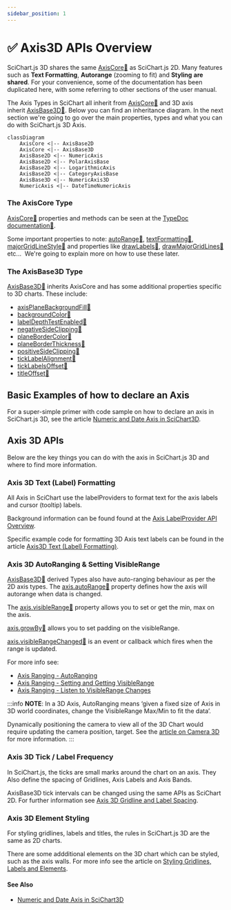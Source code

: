 ```yaml
---
sidebar_position: 1
---
```


# ✅ Axis3D APIs Overview

SciChart.js 3D shares the same [AxisCore:blue_book:](https://www.scichart.com/documentation/js/current/typedoc/classes/axiscore.html) as SciChart.js 2D. Many features such as **Text Formatting**, **Autorange** (zooming to fit) and **Styling** **are** **shared**. For your convenience, some of the documentation has been duplicated here, with some referring to other sections of the user manual.

The Axis Types in SciChart all inherit from [AxisCore:blue_book:](https://www.scichart.com/documentation/js/current/typedoc/classes/axiscore.html) and 3D axis inherit [AxisBase3D:blue_book:](https://www.scichart.com/documentation/js/current/typedoc/classes/axisbase3d.html). Below you can find an inheritance diagram. In the next section we're going to go over the main properties, types and what you can do with SciChart.js 3D Axis.

```mermaid
classDiagram
    AxisCore <|-- AxisBase2D
    AxisCore <|-- AxisBase3D
    AxisBase2D <|-- NumericAxis
    AxisBase2D <|-- PolarAxisBase
    AxisBase2D <|-- LogarithmicAxis
    AxisBase2D <|-- CategoryAxisBase
    AxisBase3D <|-- NumericAxis3D
    NumericAxis <|-- DateTimeNumericAxis
```

### The AxisCore Type

[AxisCore:blue_book:](https://www.scichart.com/documentation/js/current/typedoc/classes/axiscore.html) properties and methods can be seen at the [TypeDoc documentation:blue_book:](https://www.scichart.com/documentation/js/current/typedoc/classes/axiscore.html). 

Some important properties to note: [autoRange:blue_book:](https://www.scichart.com/documentation/js/current/typedoc/classes/axiscore.html#autorange), [textFormatting:blue_book:](https://www.scichart.com/documentation/js/current/typedoc/classes/axiscore.html#textformatting), [majorGridLineStyle:blue_book:](https://www.scichart.com/documentation/js/current/typedoc/classes/axiscore.html#majorgridlinestyle) and properties like [drawLabels:blue_book:](https://www.scichart.com/documentation/js/current/typedoc/classes/axiscore.html#drawlabels), [drawMajorGridLines:blue_book:](https://www.scichart.com/documentation/js/current/typedoc/classes/axiscore.html#drawmajorgridlines) etc...  We're going to explain more on how to use these later.

### The AxisBase3D Type

[AxisBase3D:blue_book:](https://www.scichart.com/documentation/js/current/typedoc/classes/axisbase3d.html) inherits AxisCore and has some additional properties specific to 3D charts. These include:

*   [axisPlaneBackgroundFill:blue_book:](https://www.scichart.com/documentation/js/current/typedoc/classes/axisbase3d.html#axisplanebackgroundfill)
*   [backgroundColor:blue_book:](https://www.scichart.com/documentation/js/current/typedoc/classes/axisbase3d.html#backgroundcolor)
*   [labelDepthTestEnabled:blue_book:](https://www.scichart.com/documentation/js/current/typedoc/classes/axisbase3d.html#labeldepthtestenabled)
*   [negativeSideClipping:blue_book:](https://www.scichart.com/documentation/js/current/typedoc/classes/axisbase3d.html#negativesideclipping)
*   [planeBorderColor:blue_book:](https://www.scichart.com/documentation/js/current/typedoc/classes/axisbase3d.html#planebordercolor)
*   [planeBorderThickness:blue_book:](https://www.scichart.com/documentation/js/current/typedoc/classes/axisbase3d.html#planeborderthickness)
*   [positiveSideClipping:blue_book:](https://www.scichart.com/documentation/js/current/typedoc/classes/axisbase3d.html#positivesideclipping)
*   [tickLabelAlignment:blue_book:](https://www.scichart.com/documentation/js/current/typedoc/classes/axisbase3d.html#ticklabelalignment)
*   [tickLabelsOffset:blue_book:](https://www.scichart.com/documentation/js/current/typedoc/classes/axisbase3d.html#ticklabelsoffset)
*   [titleOffset:blue_book:](https://www.scichart.com/documentation/js/current/typedoc/classes/axisbase3d.html#titleoffset)

Basic Examples of how to declare an Axis
----------------------------------------

For a super-simple primer with code sample on how to declare an axis in SciChart.js 3D, see the article [Numeric and Date Axis in SciChart3D](/docs/3d-charts/axis-3d-api/numeric-and-date-axis-in-scichart-3d/index.md).

Axis 3D APIs
------------

Below are the key things you can do with the axis in SciChart.js 3D and where to find more information.

### Axis 3D Text (Label) Formatting

All Axis in SciChart use the labelProviders to format text for the axis labels and cursor (tooltip) labels.

Background information can be found found at the [Axis LabelProvider API Overview](/docs/2d-charts/axis-api/axis-labels/label-provider-api-overview/index.md).

Specific example code for formatting 3D Axis text labels can be found in the article [Axis3D Text (Label) Formatting)](/docs/3d-charts/axis-3d-api/axis-3d-text-label-formatting/index.md).

### Axis 3D AutoRanging & Setting VisibleRange

[AxisBase3D:blue_book:](https://www.scichart.com/documentation/js/current/typedoc/classes/axisbase3d.html) derived Types also have auto-ranging behaviour as per the 2D axis types. The [axis.autoRange:blue_book:](https://www.scichart.com/documentation/js/current/typedoc/classes/axisbase3d.html#autorange) property defines how the axis will autorange when data is changed.

The [axis.visibleRange:blue_book:](https://www.scichart.com/documentation/js/current/typedoc/classes/axisbase3d.html#visiblerange) property allows you to set or get the min, max on the axis.

[axis.growBy:blue_book:](https://www.scichart.com/documentation/js/current/typedoc/classes/axisbase3d.html#growby) allows you to set padding on the visibleRange.

[axis.visibleRangeChanged:blue_book:](https://www.scichart.com/documentation/js/current/typedoc/classes/axisbase3d.html#visiblerangechanged) is an event or callback which fires when the range is updated.

For more info see:

*   [Axis Ranging - AutoRanging](/docs/2d-charts/axis-api/ranging-scaling/auto-range/index.md)
*   [Axis Ranging - Setting and Getting VisibleRange](/docs/2d-charts/axis-api/ranging-scaling/set-range-zoom-to-fit/index.md)
*   [Axis Ranging - Listen to VisibleRange Changes](/docs/2d-charts/axis-api/ranging-scaling/listen-to-visible-range-changes/index.md)

:::info
**NOTE**: In a 3D Axis, AutoRanging means ‘given a fixed size of Axis in 3D world coordinates, change the VisibleRange Max/Min to fit the data’.

Dynamically positioning the camera to view all of the 3D Chart would require updating the camera position, target. See the [article on Camera 3D](/docs/3d-charts/scichart-3d-basics/scichart-surface-camera/index.md) for more information.
:::

### Axis 3D Tick / Label Frequency

In SciChart.js, the ticks are small marks around the chart on an axis. They Also define the spacing of Gridlines, Axis Labels and Axis Bands.

AxisBase3D tick intervals can be changed using the same APIs as SciChart 2D. For further information see [Axis 3D Gridline and Label Spacing](/docs/3d-charts/axis-3d-api/axis-3d-gridline-and-label-spacing-interval/index.md).

### Axis 3D Element Styling

For styling gridlines, labels and titles, the rules in SciChart.js 3D are the same as 2D charts.

There are some addditional elements on the 3D chart which can be styled, such as the axis walls. For more info see the article on [Styling Gridlines, Labels and Elements](/docs/2d-charts/styling-and-theming/style-chart-parts-in-code/index.md).

#### See Also

* [Numeric and Date Axis in SciChart3D](/docs/3d-charts/axis-3d-api/numeric-and-date-axis-in-scichart-3d/index.md)